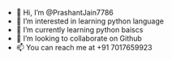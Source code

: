 - 👋 Hi, I’m @PrashantJain7786
- 👀 I’m interested in learning python language
- 🌱 I’m currently learning python baiscs
- 💞️ I’m looking to collaborate on Github
- 📫 You can reach me at +91 7017659923
<!---
PrashantJain7786/PrashantJain7786 is a ✨ special ✨ repository because its `README.md` (this file) appears on your GitHub profile.
You can click the Preview link to take a look at your changes.
--->

